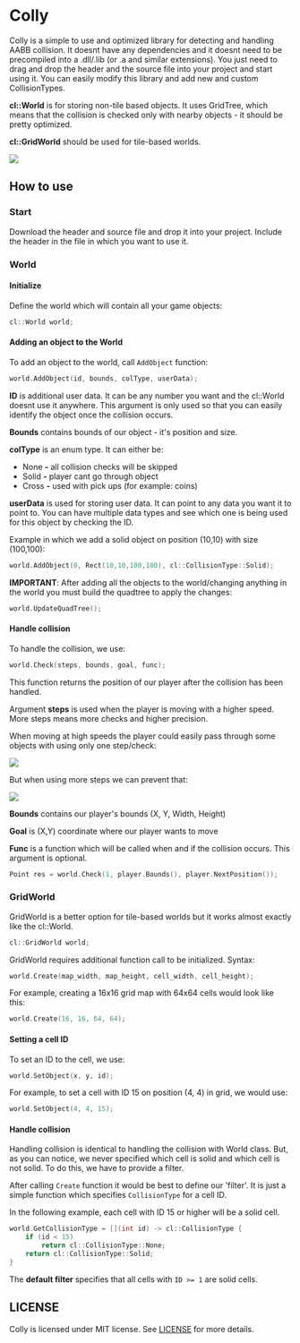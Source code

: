 # Colly
Colly is a simple to use and optimized library for detecting and handling AABB collision. 
It doesnt have any dependencies and it doesnt need to be precompiled into 
a .dll/.lib (or .a and similar extensions). You just need
to drag and drop the header and the source file into your project and start
using it. You can easily modify this library and add new and custom CollisionTypes.

**cl\::World** is for storing non-tile based objects. It uses
GridTree, which means that the collision is checked only with
nearby objects - it should be pretty optimized.

**cl\::GridWorld** should be used for tile-based worlds.

![](https://i.imgur.com/Df4d0fU.gif)

## How to use
### Start
Download the header and source file and drop it into your project.
Include the header in the file in which you want to use it.

### World
#### Initialize
Define the world which will contain all your game objects:
```c++
cl::World world;
```

#### Adding an object to the World
To add an object to the world, call `AddObject` function:
```c++
world.AddObject(id, bounds, colType, userData);
```

**ID** is additional user data. It can be any number you want and 
the cl::World doesnt use it anywhere. This argument is only used so that you can easily identify the object once the collision occurs.

**Bounds** contains bounds of our object - it's position and size.

**colType** is an enum type. It can either be:
   * None **-** all collision checks will be skipped
   * Solid **-** player cant go through object
   * Cross **-** used with pick ups (for example: coins)

**userData** is used for storing user data. It can point to
any data you want it to point to. You can have multiple data types
and see which one is being used for this object by checking the ID.

Example in which we add a solid object on position (10,10) with size (100,100):
```c++
world.AddObject(0, Rect(10,10,100,100), cl::CollisionType::Solid);
```

**IMPORTANT**: After adding all the objects to the world/changing anything in the world
you must build the quadtree to apply the changes:
```c++
world.UpdateQuadTree();
```

#### Handle collision
To handle the collision, we use:
```c++
world.Check(steps, bounds, goal, func);
```

This function returns the position of our player after the collision has been handled.

Argument **steps** is used when the player is moving with a higher speed. More steps means more checks and higher precision.

When moving at high speeds the player could easily pass through some objects with using only one step/check:

![](https://i.imgur.com/ZzEenRM.png)

But when using more steps we can prevent that:

![](https://i.imgur.com/SkDMkst.png)

**Bounds** contains our player's bounds (X, Y, Width, Height)

**Goal** is (X,Y) coordinate where our player wants to move

**Func** is a function which will be called when and if the collision occurs. This argument is optional.

```c++
Point res = world.Check(1, player.Bounds(), player.NextPosition());
```

### GridWorld
GridWorld is a better option for tile-based worlds but it works almost exactly like the cl::World.
```c++
cl::GridWorld world;
```

GridWorld requires additional function call to be initialized. Syntax:
```c++
world.Create(map_width, map_height, cell_width, cell_height);
```

For example, creating a 16x16 grid map with 64x64 cells would look like this:
```c++
world.Create(16, 16, 64, 64);
```

#### Setting a cell ID
To set an ID to the cell, we use:
```c++
world.SetObject(x, y, id);
```

For example, to set a cell with ID 15 on position (4, 4) in grid, we would use:
```c++
world.SetObject(4, 4, 15);
```

#### Handle collision
Handling collision is identical to handling the collision with World class.
But, as you can notice, we never specified which cell is solid and which 
cell is not solid. To do this, we have to provide a filter.

After calling `Create` function it would be best to define our 'filter'. 
It is just a simple function which specifies `CollisionType` for a cell ID.

In the following example, each cell with ID 15 or higher will be a solid cell.
```c++
world.GetCollisionType = [](int id) -> cl::CollisionType {
    if (id < 15)
        return cl::CollisionType::None;
    return cl::CollisionType::Solid;
} 
```

The **default filter** specifies that all cells with `ID >= 1` are solid cells.

## LICENSE
Colly is licensed under MIT license. See [LICENSE](./LICENSE) for more details.